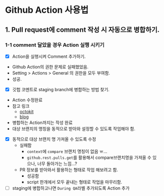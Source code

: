 # Github Action 사용법

## 1. Pull request에 comment 작성 시 자동으로 병합하기.

### 1-1 comment 달았을 경우 Action 실행 시키기

- [x] Action을 실행시켜 Comment 추가하기.
- Github Action의 권한 문제로 실패했었음.
- Setting > Actions > General 의 권한을 모두 부여함.
- 성공.
- [x] 깃헙 코멘트로 staging branch에 병합하는 방법 찾기.
- Action 수정완료
- 참고 링크
  - [octokit](https://octokit.github.io/rest.js/v20#repos)
  - [blog](https://eunjin3786.tistory.com/194)
- 병합하는 Action까지는 작성 완료
- 대상 브랜치의 명칭을 동적으로 받아와 설정할 수 있도록 작업해야 함.
- [x] 동적으로 대상 브랜치 명 가져올 수 있도록 수정
  - 실패함
    - `context`에 `compare` 브랜치 명칭이 없음 ㅠ...
    - `github.rest.pulls.get`를 활용해서 compare브랜치명을 가져올 수 있으나, 너무 돌아가는 느낌...?
  - PR 정보를 받아와서 활용하는 형태로 작업 해보려고 함.
    - 성공함
    - script 한개에서 모두 끝내는 형태로 작업을 마무리함.
- [ ] staging에 병합하고나면 `During QA`라벨 추가되도록 Action 추가
